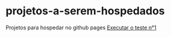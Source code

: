 # projetos-a-serem-hospedados
 Projetos para hospedar no github pages
 <a href="https://jp-carvalho-github.github.io/projetos-a-serem-hospedados/teste1">Executar o teste n°1
